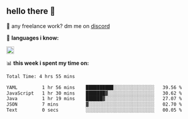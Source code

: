## hello there 👋

💼 any freelance work? dm me on [discord](https://discord.com/users/577571414186393661/)

🌸 **languages ​i know:**  

<img height="20" src="https://skillicons.dev/icons?i=js,ts,html,css,php,py,java&perline=50">

📊 **this week i spent my time on:**
<!--START_SECTION:waka-->

```txt
Total Time: 4 hrs 55 mins

YAML         1 hr 56 mins    ██████████░░░░░░░░░░░░░░░   39.56 %
JavaScript   1 hr 30 mins    ███████▓░░░░░░░░░░░░░░░░░   30.62 %
Java         1 hr 19 mins    ██████▓░░░░░░░░░░░░░░░░░░   27.07 %
JSON         7 mins          ▓░░░░░░░░░░░░░░░░░░░░░░░░   02.70 %
Text         0 secs          ░░░░░░░░░░░░░░░░░░░░░░░░░   00.05 %
```

<!--END_SECTION:waka-->

